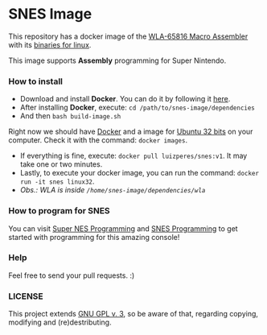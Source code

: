 # SNES Image
This repository has a docker image of the [WLA-65816 Macro Assembler](http://www.villehelin.com/wla.html) with its [binaries for linux](http://www.mediafire.com/download/eownw7vsmimasad/wla_linux_binaries.zip).

This image supports __Assembly__ programming for Super Nintendo.

### How to install
  - Download and install __Docker__. You can do it by following it [here](https://docs.docker.com/engine/installation/linux/ubuntulinux/).
  - After installing __Docker__, execute: ```cd /path/to/snes-image/dependencies``` 
  - And then ```bash build-image.sh```
  
Right now we should have [Docker](https://www.docker.com/) and a image for [Ubuntu 32 bits](https://github.com/docker-32bit/ubuntu) on your computer. Check it with the command: ```docker images```.
  
  - If everything is fine, execute: ```docker pull luizperes/snes:v1```. It may take one or two minutes.
  - Lastly, to execute your docker image, you can run the command: ```docker run -it snes linux32```. 
  - _Obs.: WLA is inside ```/home/snes-image/dependencies/wla```_

### How to program for SNES
You can visit [Super NES Programming](https://en.wikibooks.org/wiki/Super_NES_Programming) and [SNES Programming](http://wiki.superfamicom.org/snes/show/HomePage) to get started with programming for this amazing console!

### Help
Feel free to send your pull requests. :)

### LICENSE
This project extends [GNU GPL v. 3](http://www.gnu.org/licenses/gpl-3.0.en.html), so be aware of that, regarding copying, modifying and (re)destributing.
